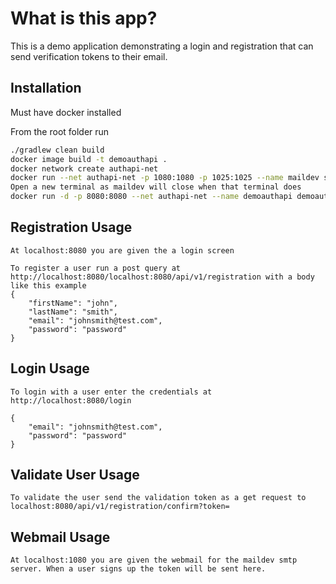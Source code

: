 # What is this app?

This is a demo application demonstrating a login and registration that can send verification tokens to their email.

## Installation

Must have docker installed

From the root folder run

```bash
./gradlew clean build
docker image build -t demoauthapi .
docker network create authapi-net
docker run --net authapi-net -p 1080:1080 -p 1025:1025 --name maildev soulteary/maildev
Open a new terminal as maildev will close when that terminal does
docker run -d -p 8080:8080 --net authapi-net --name demoauthapi demoauthapi

```

## Registration Usage

```
At localhost:8080 you are given the a login screen

To register a user run a post query at http://localhost:8080/localhost:8080/api/v1/registration with a body like this example
{
	"firstName": "john",
	"lastName": "smith",
	"email": "johnsmith@test.com",
	"password": "password"
}
```

## Login Usage
```
To login with a user enter the credentials at http://localhost:8080/login 

{
    "email": "johnsmith@test.com",
    "password": "password"
}

```

## Validate User Usage
```
To validate the user send the validation token as a get request to 
localhost:8080/api/v1/registration/confirm?token=
```

## Webmail Usage
```
At localhost:1080 you are given the webmail for the maildev smtp server. When a user signs up the token will be sent here.

```
